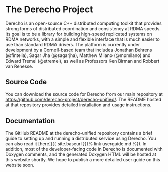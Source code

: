 # The Derecho Project

Derecho is an open-source C++ distributed computing toolkit that provides strong forms of distributed coordination and consistency at RDMA speeds. Its goal is to be a library for building high-speed replicated systems on RDMA networks, with a simple and flexible interface that is much easier to use than standard RDMA drivers. The platform is currently under development by a Cornell-based team that includes Jonathan Behrens (@fintelia), Sagar Jha (@sagarjha), Matthew Milano (@mpmilano) and Edward Tremel (@etremel), as well as Professors Ken Birman and Robbert van Renesse. 


## Source Code

You can download the source code for Derecho from our main repository at <https://github.com/derecho-project/derecho-unified/>. The README hosted at that repository provides detailed installation and usage instructions.

## Documentation

The GitHub README at the derecho-unified repository contains a brief guide to setting up and running a distributed service using Derecho. You can also read it [here]({{ site.baseurl }}{% link userguide.md %}). In addition, most of the developer-facing code in Derecho is documented with Doxygen comments, and the generated Doxygen HTML will be hosted at this website shortly. We hope to publish a more detailed user guide on this website soon. 
